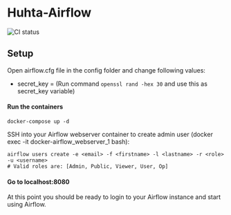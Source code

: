 
# Huhta-Airflow

  

![CI status](https://github.com/Itzblend/huhta-airflow/workflows/CI/badge.svg?branch=main)

  
  

## Setup


Open airflow.cfg file in the config folder and change following values:

- secret_key = (Run command `openssl rand -hex 30` and use this as secret_key variable)

#### Run the containers
```
docker-compose up -d
```  
SSH into your Airflow webserver container to create admin user (docker exec -it docker-airflow_webserver_1 bash):

```
airflow users create -e <email> -f <firstname> -l <lastname> -r <role> -u <username>
# Valid roles are: [Admin, Public, Viewer, User, Op]
```

#### Go to localhost:8080
At this point you should be ready to login to your Airflow instance and start using Airflow.

